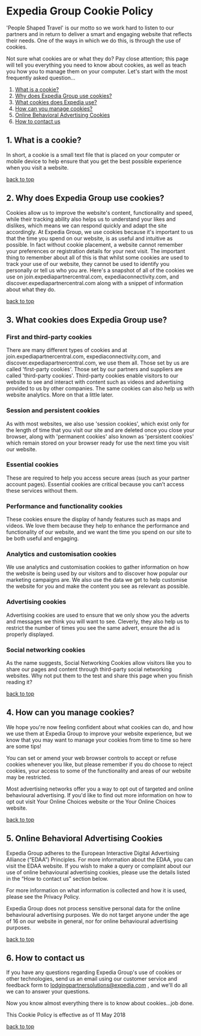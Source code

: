 # Expedia Group Cookie Policy

'People Shaped Travel' is our motto so we work hard to listen to our partners and in return to deliver a smart and engaging website that reflects their needs. One of the ways in which we do this, is through the use of cookies.

Not sure what cookies are or what they do? Pay close attention; this page will tell you everything you need to know about cookies, as well as teach you how you to manage them on your computer. Let's start with the most frequently asked question…

1. [What is a cookie?](#1-what-is-a-cookie-)
2. [Why does Expedia Group use cookies?](#2-why-does-expedia-group-use-cookies-)
3. [What cookies does Expedia use?](#3-what-cookies-does-expedia-group-use-)
4. [How can you manage cookies?](#4-how-can-you-manage-cookies-)
5. [Online Behavioral Advertising Cookies](#5-online-behavioral-advertising-cookies)
6. [How to contact us](#6-how-to-contact-us)

## 1. What is a cookie?

In short, a cookie is a small text file that is placed on your computer or mobile device to help ensure that you get the best possible experience when you visit a website.

[back to top](#expedia-group-cookie-policy)

## 2. Why does Expedia Group use cookies?

Cookies allow us to improve the website's content, functionality and speed, while their tracking ability also helps us to understand your likes and dislikes, which means we can respond quickly and adapt the site accordingly.
At Expedia Group, we use cookies because it's important to us that the time you spend on our website, is as useful and intuitive as possible.
In fact without cookie placement, a website cannot remember your preferences or registration details for your next visit. 
The important thing to remember about all of this is that whilst some cookies are used to track your use of our website, they cannot be used to identify you personally or tell us who you are.
Here's a snapshot of all of the cookies we use on join.expediapartnercentral.com, expediaconnectivity.com, and discover.expediapartnercentral.com  along with a snippet of information about what they do.

[back to top](#expedia-group-cookie-policy)

## 3. What cookies does Expedia Group use?

### First and third-party cookies

There are many different types of cookies and at join.expediapartnercentral.com, expediaconnectivity.com, and discover.expediapartnercentral.com, we use them all. Those set by us are called 'first-party cookies'. Those set by our partners and suppliers are called 'third-party cookies'. Third-party cookies enable visitors to our website to see and interact with content such as videos and advertising provided to us by other companies. The same cookies can also help us with website analytics. More on that a little later.

### Session and persistent cookies

As with most websites, we also use 'session cookies', which exist only for the length of time that you visit our site and are deleted once you close your browser, along with 'permanent cookies' also known as 'persistent cookies' which remain stored on your browser ready for use the next time you visit our website.

### Essential cookies

These are required to help you access secure areas (such as your partner account pages). Essential cookies are critical because you can’t access these services without them.

### Performance and functionality cookies

These cookies ensure the display of handy features such as maps and videos. We love them because they help to enhance the performance and functionality of our website, and we want the time you spend on our site to be both useful and engaging.

### Analytics and customisation cookies

We use analytics and customisation cookies to gather information on how the website is being used by our visitors and to discover how popular our marketing campaigns are. We also use the data we get to help customise the website for you and make the content you see as relevant as possible.

### Advertising cookies

Advertising cookies are used to ensure that we only show you the adverts and messages we think you will want to see. Cleverly, they also help us to restrict the number of times you see the same advert, ensure the ad is properly displayed.

### Social networking cookies

As the name suggests, Social Networking Cookies allow visitors like you to share our pages and content through third-party social networking websites. Why not put them to the test and share this page when you finish reading it?

[back to top](#expedia-group-cookie-policy)

## 4. How can you manage cookies?

We hope you're now feeling confident about what cookies can do, and how we use them at Expedia Group to improve your website experience, but we know that you may want to manage your cookies from time to time so here are some tips!

You can set or amend your web browser controls to accept or refuse cookies whenever you like, but please remember if you do choose to reject cookies, your access to some of the functionality and areas of our website may be restricted.

Most advertising networks offer you a way to opt out of targeted and online behavioural advertising. If you'd like to find out more information on how to opt out visit Your Online Choices website or the Your Online Choices website.

[back to top](#expedia-group-cookie-policy)

## 5. Online Behavioral Advertising Cookies

Expedia Group adheres to the European Interactive Digital Advertising Alliance (“EDAA”) Principles. For more information about the EDAA, you can visit the EDAA website. If you wish to make a query or complaint about our use of online behavioural advertising cookies, please use the details listed in the “How to contact us” section below.

For more information on what information is collected and how it is used, please see the Privacy Policy.

Expedia Group does not process sensitive personal data for the online behavioural advertising purposes. We do not target anyone under the age of 16 on our website in general, nor for online behavioural advertising purposes.

[back to top](#expedia-group-cookie-policy)

## 6. How to contact us

If you have any questions regarding Expedia Group's use of cookies or other technologies, send us an email using our customer service and feedback form to lodgingpartnersolutions@expedia.com , and we'll do all we can to answer your questions.

Now you know almost everything there is to know about cookies...job done.

This Cookie Policy is effective as of 11 May 2018

[back to top](#expedia-group-cookie-policy)